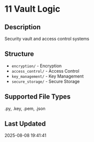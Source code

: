 # 11 Vault Logic

## Description
Security vault and access control systems

## Structure
- `encryption/` - Encryption
- `access_control/` - Access Control
- `key_management/` - Key Management
- `secure_storage/` - Secure Storage

## Supported File Types
.py, .key, .pem, .json

## Last Updated
2025-08-08 19:41:41
